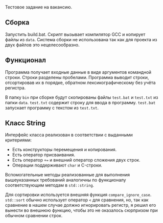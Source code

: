 Тестовое задание на вакансию.

## Сборка
Запустить build.bat. Скрипт вызывает компилятор GCC и копирует файлы из `data`. Система сборки не использована так как для проекта из двух файлов это нецелесообразно.

## Функционал
Программа получает входные данные в виде аргументов командной строки. Строки разделены пробелами. Программа выводит строки, отсортировав их в порядке, обратном лексикографическому без учёта регистра.

В папку `bin` при сборке будут скопированы файлы `test.bat` и `test.txt` из папки `data`. `test.txt` содержит строку для ввода в программу. `test.bat` запускает программу с текстом из `test.txt`.

## Класс String
Интерфейс класса реализован в соответствии с выданными критериями:
- Есть конструкторы перемещения и копирования.
- Есть оператор присваивания.
- Есть оператор `+=` и внешний оператор сложения двух строк.
- Операции поддерживают `char` и C-строки.

Вспомогательные методы реализованные для выполнения вышеуказанных требований аналогичны по функционалу соответствующим методам в `std::string`.

Для сортировки используется внешняя функция `compare_ignore_case`. `std::sort` обычно использует оператор `<` для сравнения, но, так как сравнение в нашем случае должно игнорировать регистр, я решил его вынести во внешнюю функцию, чтобы это не оказалось сюрпризом при обычном сравнении строк.
